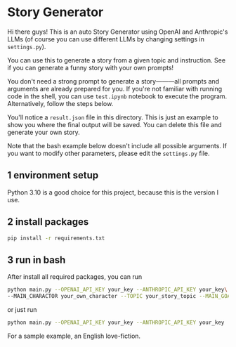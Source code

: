 # Story Generator

Hi there guys! This is an auto Story Generator using OpenAI and Anthropic's LLMs (of course you can use different LLMs by changing settings in  `settings.py`).

You can use this to generate a story from a given topic and instruction. See if you can generate a funny story with your own prompts!

You don't need a strong prompt to generate a story———all prompts and arguments are already prepared for you. If you're not familiar with running code in the shell, you can use  `test.ipynb` notebook to execute the program. Alternatively, follow the steps below.


You'll notice a `result.json` file in this directory. This is just an example to show you where the final output will be saved. You can delete this file and generate your own story.

Note that the bash example below doesn't include all possible arguments. If you want to modify other parameters, please edit the `settings.py` file.

## 1 environment setup
Python 3.10 is a good choice for this project, because this is the version I use.

## 2 install packages
```bash
pip install -r requirements.txt
```
## 3 run in bash
After install all required packages, you can run 
```bash
python main.py --OPENAI_API_KEY your_key --ANTHROPIC_API_KEY your_key\
--MAIN_CHARACTOR your_own_character --TOPIC your_story_topic --MAIN_GOAL your_character_main_goal --LANGUAGE your_language
```
or just run
```bash
python main.py --OPENAI_API_KEY your_key --ANTHROPIC_API_KEY your_key
```
For a sample example, an English love-fiction.
